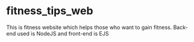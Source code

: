 # fitness_tips_web
This is fitness website which helps those who want to gain fitness. Back-end used is NodeJS and front-end is EJS
